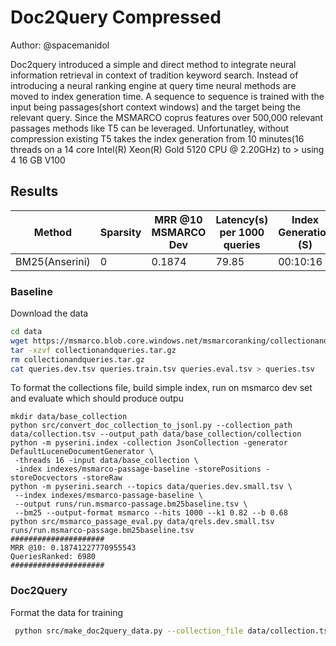 <!--
Copyright (c) 2021 - present / Neuralmagic, Inc. All Rights Reserved.

Licensed under the Apache License, Version 2.0 (the "License");
you may not use this file except in compliance with the License.
You may obtain a copy of the License at

   http://www.apache.org/licenses/LICENSE-2.0

Unless required by applicable law or agreed to in writing,
software distributed under the License is distributed on an "AS IS" BASIS,
WITHOUT WARRANTIES OR CONDITIONS OF ANY KIND, either express or implied.
See the License for the specific language governing permissions and
limitations under the License.
-->

# Doc2Query Compressed

Author: @spacemanidol

Doc2query introduced a simple and direct method to integrate neural information retrieval in context of tradition keyword search. Instead of introducing a neural ranking engine at query time neural methods are moved to index generation time. 
A sequence to sequence is trained with the input being passages(short context windows) and the target being the relevant query. Since the MSMARCO coprus features over 500,000 relevant passages methods like T5 can be leveraged. Unfortunatley, without compression existing T5 takes the index generation from 10 minutes(16 threads on a 14 core Intel(R) Xeon(R) Gold 5120 CPU @ 2.20GHz) to > using 4 16 GB V100
## Results

| Method       | Sparsity | MRR @10 MSMARCO Dev | Latency(s) per 1000 queries | Index Generation (S)|Citation        |
|--------------|----------|---------------------|-----------------------------|---------------------|----------------|
|BM25(Anserini)|0         |0.1874               |79.85                        |00:10:16


### Baseline
Download the data
```sh
cd data
wget https://msmarco.blob.core.windows.net/msmarcoranking/collectionandqueries.tar.gz
tar -xzvf collectionandqueries.tar.gz
rm collectionandqueries.tar.gz
cat queries.dev.tsv queries.train.tsv queries.eval.tsv > queries.tsv
```

To format the collections file, build simple index, run on msmarco dev set and evaluate which should produce outpu
```
mkdir data/base_collection
python src/convert_doc_collection_to_jsonl.py --collection_path data/collection.tsv --output_path data/base_collection/collection
python -m pyserini.index -collection JsonCollection -generator DefaultLuceneDocumentGenerator \
 -threads 16 -input data/base_collection \
 -index indexes/msmarco-passage-baseline -storePositions -storeDocvectors -storeRaw
python -m pyserini.search --topics data/queries.dev.small.tsv \
 --index indexes/msmarco-passage-baseline \
 --output runs/run.msmarco-passage.bm25baseline.tsv \
 --bm25 --output-format msmarco --hits 1000 --k1 0.82 --b 0.68
python src/msmarco_passage_eval.py data/qrels.dev.small.tsv runs/run.msmarco-passage.bm25baseline.tsv
#####################
MRR @10: 0.18741227770955543
QueriesRanked: 6980
#####################
```

### Doc2Query

Format the data for training

```sh
 python src/make_doc2query_data.py --collection_file data/collection.tsv --query_file data.queries.tsv --train_qrel_file data/qrels.train.tsv --dev_qrel_file data/qrels.dev.tsv --output_file_prefix data/doc_query_
